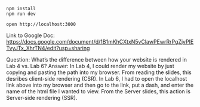 ```
npm install
npm run dev
```

```
open http://localhost:3000
```

Link to Google Doc: https://docs.google.com/document/d/1B1mKhCXtxN5vClawPEwrRrPgZjvPIETvyJTx_XhrTN4/edit?usp=sharing

Question: What’s the difference between how your website is rendered in Lab 4 vs. Lab 6?
Answer: In Lab 4, I could render my website by just copying and pasting the path into my browser. From reading the slides, this desribes client-side rendering (CSR). In Lab 6, I had to open the localhost link above into my browser and then go to the link, put a dash, and enter the name of the html file I wanted to view. From the Server slides, this action is Server-side rendering (SSR).